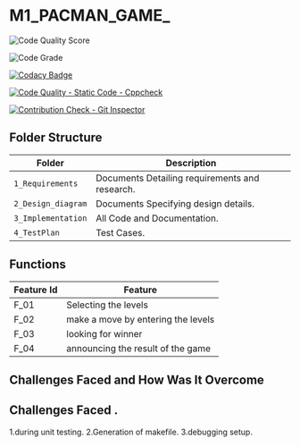 # M1_PACMAN_GAME_

![Code Quality Score](https://api.codiga.io/project/29984/score/svg)

![Code Grade](https://api.codiga.io/project/29984/status/svg)

[![Codacy Badge](https://app.codacy.com/project/badge/Grade/57a4794e5fe14f06ab2de1b809b5e57f)](https://www.codacy.com/gh/chandanah13/M1_Application_PACMAN_GAME/dashboard?utm_source=github.com&amp;utm_medium=referral&amp;utm_content=chandanah13/M1_Application_PACMAN_GAME&amp;utm_campaign=Badge_Grade)

[![Code Quality - Static Code - Cppcheck](https://github.com/chandanah13/M1_Application_PACMAN_GAME/actions/workflows/cppcheck.yml/badge.svg)](https://github.com/chandanah13/M1_Application_PACMAN_GAME/actions/workflows/cppcheck.yml)

[![Contribution Check - Git Inspector](https://github.com/chandanah13/M1_Application_PACMAN_GAME/actions/workflows/gitinspector.yml/badge.svg)](https://github.com/chandanah13/M1_Application_PACMAN_GAME/actions/workflows/gitinspector.yml)


## Folder Structure
Folder               | Description
-------------------  | -----------------------------------------
`1_Requirements`     | Documents Detailing requirements and research.
`2_Design_diagram`     | Documents Specifying design details.
`3_Implementation`   | All Code and Documentation.
`4_TestPlan`| Test Cases.
## Functions 
| Feature Id | Feature |
| -----------|---------|
|F_01| Selecting the levels  |
|F_02| make a move by entering the levels |
|F_03| looking for winner |
|F_04| announcing the result of the game |


## Challenges Faced and How Was It Overcome
## Challenges Faced .

1.during unit testing.
2.Generation of makefile.
3.debugging setup.

